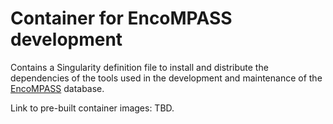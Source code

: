 # Container for EncoMPASS development 

Contains a Singularity definition file to install and distribute the
dependencies of the tools used in the development and maintenance of the
[EncoMPASS](https://encompass.ninds.nih.gov/) database.

Link to pre-built container images: TBD.
